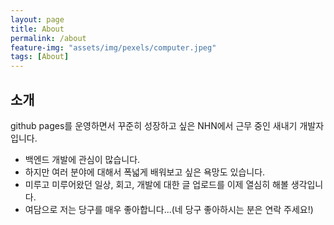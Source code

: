 ```yaml
---
layout: page
title: About
permalink: /about
feature-img: "assets/img/pexels/computer.jpeg"
tags: [About]
---
```


## 소개

github pages를 운영하면서 꾸준히 성장하고 싶은 NHN에서 근무 중인 새내기 개발자 입니다. 

* 백엔드 개발에 관심이 많습니다. 
* 하지만 여러 분야에 대해서 폭넓게 배워보고 싶은 욕망도 있습니다.
* 미루고 미루어왔던 일상, 회고, 개발에 대한 글 업로드를 이제 열심히 해볼 생각입니다.
* 여담으로 저는 당구를 매우 좋아합니다...(네 당구 좋아하시는 분은 연락 주세요!)